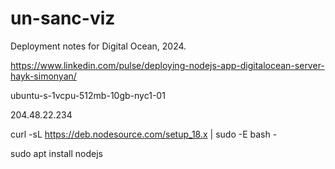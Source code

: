 # un-sanc-viz

Deployment notes for Digital Ocean, 2024.

https://www.linkedin.com/pulse/deploying-nodejs-app-digitalocean-server-hayk-simonyan/

ubuntu-s-1vcpu-512mb-10gb-nyc1-01


204.48.22.234

curl -sL https://deb.nodesource.com/setup_18.x | sudo -E bash -

sudo apt install nodejs
